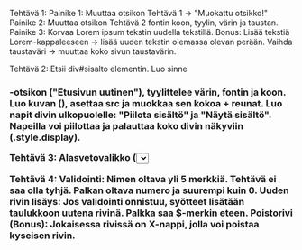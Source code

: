 Tehtävä 1:
Painike 1: Muuttaa otsikon Tehtävä 1 -> "Muokattu otsikko!"
Painike 2: Muuttaa otsikon Tehtävä 2 fontin koon, tyylin, värin ja taustan.
Painike 3: Korvaa Lorem ipsum tekstin uudella tekstillä.
Bonus: Lisää tekstiä Lorem-kappaleeseen -> lisää uuden tekstin olemassa olevan perään.
Vaihda taustaväri -> muuttaa koko sivun taustavärin.

Tehtävä 2:
Etsii div#sisalto elementin.
Luo sinne <h3>-otsikon ("Etusivun uutinen"), tyylittelee värin, fontin ja koon.
Luo kuvan (<img>), asettaa src ja muokkaa sen kokoa + reunat.
Luo napit divin ulkopuolelle: "Piilota sisältö" ja "Näytä sisältö".
Napeilla voi piilottaa ja palauttaa koko divin näkyviin (.style.display).

Tehtävä 3:
Alasvetovalikko (<select>) antaa auton nimen.
Kun valinta muuttuu -> alert("Valitsit: ...") -> kuva vaihtuu vastaavaan.
Kun viet hiiren kuvan päälle -> punainen reunus ilmestyy.
Kun poistut -> reunus katoaa.

Tehtävä 4:
Validointi:
Nimen oltava yli 5 merkkiä.
Tehtävä ei saa olla tyhjä.
Palkan oltava numero ja suurempi kuin 0.
Uuden rivin lisäys:
Jos validointi onnistuu, syötteet lisätään taulukkoon uutena rivinä.
Palkka saa $-merkin eteen.
Poistorivi (Bonus):
Jokaisessa rivissä on X-nappi, jolla voi poistaa kyseisen rivin.